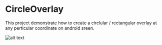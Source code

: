 # CircleOverlay
This project demonstrate how to create a circlular / rectangular overlay at any perticular coordinate on android sreen.

![alt text](https://lh3.googleusercontent.com/-eWAurYQzguk/WwLiSg8imdI/AAAAAAAAA8A/gji0lBwUlUgTETC_e35DOd9M1AL3G3NjwCLcBGAs/s0/overlay.png)

